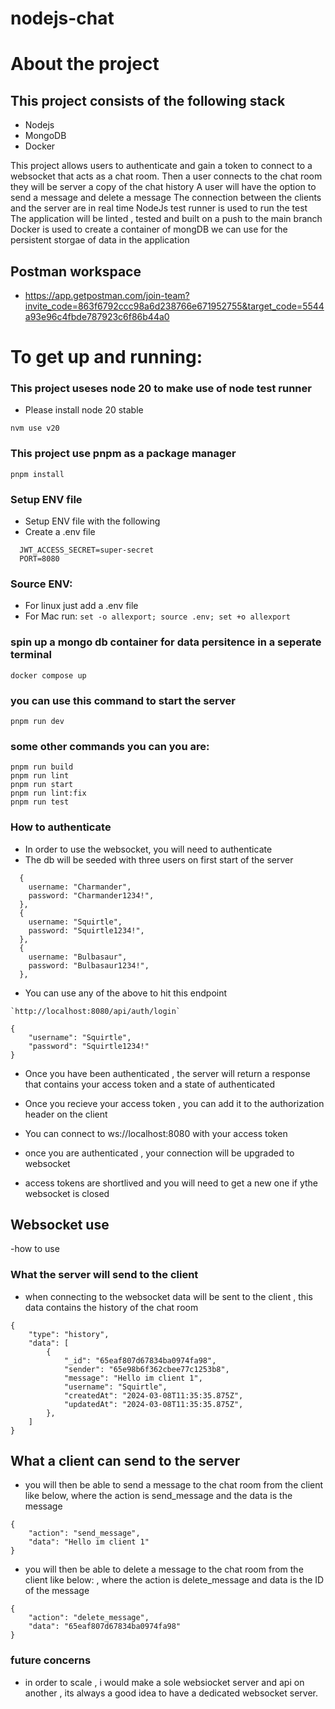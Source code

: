 # nodejs-chat

# About the project

## This project consists of the following stack
- Nodejs
- MongoDB
- Docker

This project allows users to authenticate and gain a token to connect to a websocket that acts as a chat room.
Then a user connects to the chat room they will be server a copy of the chat history
A user will have the option to send a message and delete a message
The connection between the clients and the server are in real time 
NodeJs test runner is used to run the test
The application will be linted , tested and built on a push to the main branch
Docker is used to create a container of mongDB we can use for the persistent storgae of data in the application

## Postman workspace
- https://app.getpostman.com/join-team?invite_code=863f6792ccc98a6d238766e671952755&target_code=5544a93e96c4fbde787923c6f86b44a0


# To get up and running:

### This project useses node 20 to make use of node test runner
- Please install node 20 stable

```
nvm use v20
```

### This project use pnpm as a package manager

```
pnpm install
```

### Setup ENV file

- Setup ENV file with the following
- Create a .env file

```
  JWT_ACCESS_SECRET=super-secret
  PORT=8080
```

### Source ENV:

- For linux just add a .env file
- For Mac run:
  `set -o allexport; source .env; set +o allexport`

### spin up a mongo db container for data persitence in a seperate terminal

```
docker compose up
```

### you can use this command to start the server

```
pnpm run dev
```

### some other commands you can you are:

```
pnpm run build
pnpm run lint
pnpm run start
pnpm run lint:fix
pnpm run test
```



### How to authenticate

- In order to use the websocket, you will need to authenticate
- The db will be seeded with three users on first start of the server

```
  {
    username: "Charmander",
    password: "Charmander1234!",
  },
  {
    username: "Squirtle",
    password: "Squirtle1234!",
  },
  {
    username: "Bulbasaur",
    password: "Bulbasaur1234!",
  },
```

- You can use any of the above to hit this endpoint
```
`http://localhost:8080/api/auth/login`

{
	"username": "Squirtle",
	"password": "Squirtle1234!"
}

```

- Once you have been authenticated , the server will return a response that contains your access token and a state of authenticated

- Once you recieve your access token , you can add it to the authorization header on the client

- You can connect to ws://localhost:8080 with your access token

- once you are authenticated , your connection will be upgraded to websocket
- access tokens are shortlived and you will need to get a new one if ythe websocket is closed



## Websocket use

-how to use

### What the server will send to the client

- when connecting to the websocket data will be sent to the client , this data contains the history of the chat room

```
{
	"type": "history",
	"data": [
		{
			"_id": "65eaf807d67834ba0974fa98",
			"sender": "65e98b6f362cbee77c1253b8",
			"message": "Hello im client 1",
			"username": "Squirtle",
			"createdAt": "2024-03-08T11:35:35.875Z",
			"updatedAt": "2024-03-08T11:35:35.875Z",
		},
	]
}

```
## What a client can send to the server

- you will then be able to send a message to the chat room from the client like below, where the action is send_message and the data is the message 

```
{
	"action": "send_message",
	"data": "Hello im client 1"
}

```

- you will then be able to delete a message to the chat room from the client like below:
, where the action is delete_message and data is the ID of the message


```
{
	"action": "delete_message",
	"data": "65eaf807d67834ba0974fa98"
}

```

### future concerns

- in order to scale , i would make a sole websiocket server and api on another , its always a good idea to have a dedicated websocket server.

